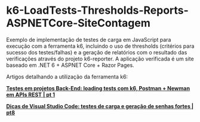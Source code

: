 # k6-LoadTests-Thresholds-Reports-ASPNETCore-SiteContagem
Exemplo de implementação de testes de carga em JavaScript para execução com a ferramenta k6, incluindo o uso de thresholds (critérios para sucesso dos testes/falhas) e a geração de relatórios com o resultado das verificações através do projeto k6-reporter. A aplicação verificada é um site baseado em .NET 6 + ASPNET Core + Razor Pages.

Artigos detalhando a utilização da ferramenta k6:

[**Testes em projetos Back-End: loading tests com k6, Postman + Newman em APIs REST | pt 1**](https://renatogroffe.medium.com/testes-em-projetos-back-end-loading-tests-com-k6-postman-newman-em-apis-rest-pt-1-322a9387ff40)


[**Dicas de Visual Studio Code: testes de carga e geração de senhas fortes | pt8**](https://renatogroffe.medium.com/dicas-de-visual-studio-code-testes-de-carga-e-gera%C3%A7%C3%A3o-de-senhas-fortes-pt8-751cfe688dc9)